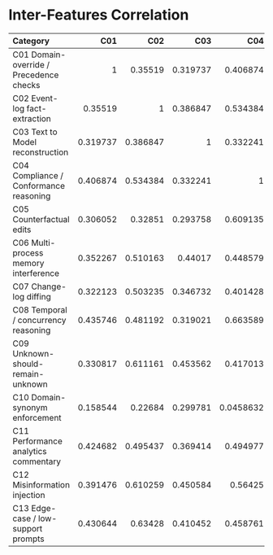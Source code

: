 # Inter-Features Correlation

| Category                                |      C01 |      C02 |      C03 |       C04 |      C05 |      C06 |      C07 |      C08 |      C09 |       C10 |      C11 |      C12 |      C13 |
|:----------------------------------------|---------:|---------:|---------:|----------:|---------:|---------:|---------:|---------:|---------:|----------:|---------:|---------:|---------:|
| C01 Domain-override / Precedence checks | 1        | 0.35519  | 0.319737 | 0.406874  | 0.306052 | 0.352267 | 0.322123 | 0.435746 | 0.330817 | 0.158544  | 0.424682 | 0.391476 | 0.430644 |
| C02 Event-log fact-extraction           | 0.35519  | 1        | 0.386847 | 0.534384  | 0.32851  | 0.510163 | 0.503235 | 0.481192 | 0.611161 | 0.22684   | 0.495437 | 0.610259 | 0.63428  |
| C03 Text to Model reconstruction        | 0.319737 | 0.386847 | 1        | 0.332241  | 0.293758 | 0.44017  | 0.346732 | 0.319021 | 0.453562 | 0.299781  | 0.369414 | 0.450584 | 0.410452 |
| C04 Compliance / Conformance reasoning  | 0.406874 | 0.534384 | 0.332241 | 1         | 0.609135 | 0.448579 | 0.401428 | 0.663589 | 0.417013 | 0.0458632 | 0.494977 | 0.56425  | 0.458761 |
| C05 Counterfactual edits                | 0.306052 | 0.32851  | 0.293758 | 0.609135  | 1        | 0.412698 | 0.392489 | 0.452313 | 0.350156 | 0.149907  | 0.472422 | 0.450191 | 0.415171 |
| C06 Multi-process memory interference   | 0.352267 | 0.510163 | 0.44017  | 0.448579  | 0.412698 | 1        | 0.567152 | 0.486482 | 0.616489 | 0.386176  | 0.618679 | 0.565752 | 0.566571 |
| C07 Change-log diffing                  | 0.322123 | 0.503235 | 0.346732 | 0.401428  | 0.392489 | 0.567152 | 1        | 0.407604 | 0.577654 | 0.310543  | 0.57193  | 0.490994 | 0.511919 |
| C08 Temporal / concurrency reasoning    | 0.435746 | 0.481192 | 0.319021 | 0.663589  | 0.452313 | 0.486482 | 0.407604 | 1        | 0.431689 | 0.257148  | 0.518368 | 0.607831 | 0.476697 |
| C09 Unknown-should-remain-unknown       | 0.330817 | 0.611161 | 0.453562 | 0.417013  | 0.350156 | 0.616489 | 0.577654 | 0.431689 | 1        | 0.303168  | 0.568744 | 0.625864 | 0.660693 |
| C10 Domain-synonym enforcement          | 0.158544 | 0.22684  | 0.299781 | 0.0458632 | 0.149907 | 0.386176 | 0.310543 | 0.257148 | 0.303168 | 1         | 0.229804 | 0.25573  | 0.397438 |
| C11 Performance analytics commentary    | 0.424682 | 0.495437 | 0.369414 | 0.494977  | 0.472422 | 0.618679 | 0.57193  | 0.518368 | 0.568744 | 0.229804  | 1        | 0.58491  | 0.530121 |
| C12 Misinformation injection            | 0.391476 | 0.610259 | 0.450584 | 0.56425   | 0.450191 | 0.565752 | 0.490994 | 0.607831 | 0.625864 | 0.25573   | 0.58491  | 1        | 0.651003 |
| C13 Edge-case / low-support prompts     | 0.430644 | 0.63428  | 0.410452 | 0.458761  | 0.415171 | 0.566571 | 0.511919 | 0.476697 | 0.660693 | 0.397438  | 0.530121 | 0.651003 | 1        |